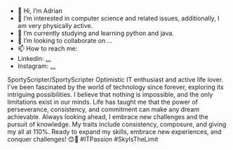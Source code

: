 - 👋 Hi, I’m Adrian
- 👀 I’m interested in computer science and related issues, additionally, I am very physically active.
- 🌱 I’m currently studying and learning python and java.
- 💞️ I’m looking to collaborate on ...
- 📫 How to reach me:
- Linkedin: [...](https://www.linkedin.com/in/adrian-kacorzyk-357306280/)
- Instagram: [...](https://www.instagram.com/a_a.d.r.i.a.n_n/)


SportyScripter/SportyScripter 
Optimistic IT enthusiast and active life lover. I've been fascinated by the world of technology since forever, exploring its intriguing possibilities. 
I believe that nothing is impossible, and the only limitations exist in our minds.
Life has taught me that the power of perseverance, consistency, and commitment can make any dream achievable.
Always looking ahead, I embrace new challenges and the pursuit of knowledge.
My traits include consistency, composure, and giving my all at 110%.
Ready to expand my skills, embrace new experiences, and conquer challenges! 
😊🚀 #ITPassion #SkyIsTheLimit

